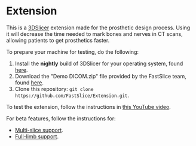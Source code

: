 # Extension

This is a [3DSlicer](https://www.slicer.org/) extension made for the prosthetic design process. Using it will decrease the time needed to mark bones and nerves in CT scans, allowing patients to get prosthetics faster.

To prepare your machine for testing, do the following:

1. Install the **nightly** build of 3DSlicer for your operating system, found [here](http://download.slicer.org/).
2. Download the "Demo DICOM.zip" file provided by the FastSlice team, found [here](https://drive.google.com/a/umich.edu/file/d/0B0dHApcloVBkVElBMDU0NDk3NGc/view?usp=sharing).
3. Clone this repository: `git clone https://github.com/FastSlice/Extension.git`.

To test the extension, follow the instructions in [this YouTube video](https://www.youtube.com/watch?v=qJFSeH6n0QE).

For beta features, follow the instructions for:
* [Multi-slice support](https://www.youtube.com/watch?v=DYjxMnqFd-Y).
* [Full-limb support](https://www.youtube.com/watch?v=RRTbvi0riAI).
